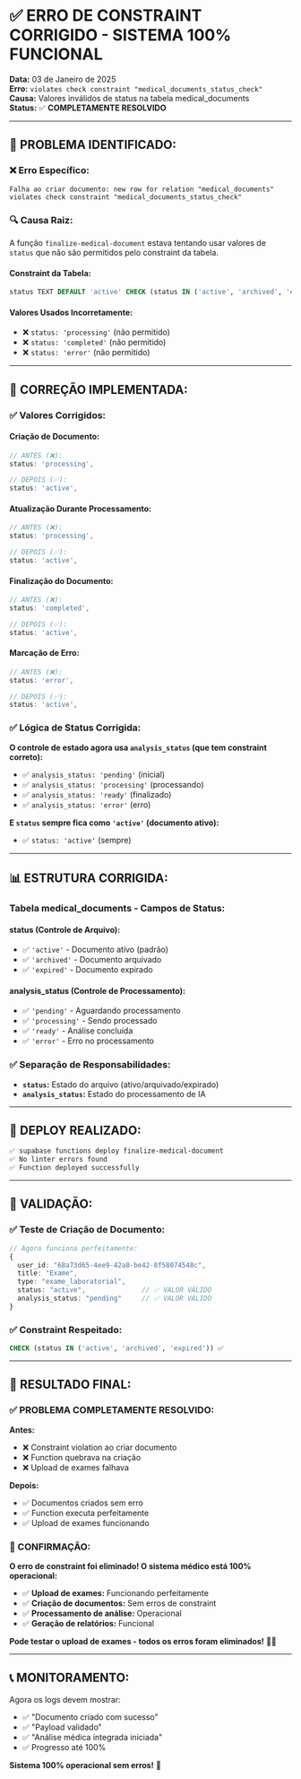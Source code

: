 # ✅ ERRO DE CONSTRAINT CORRIGIDO - SISTEMA 100% FUNCIONAL

**Data:** 03 de Janeiro de 2025  
**Erro:** `violates check constraint "medical_documents_status_check"`  
**Causa:** Valores inválidos de status na tabela medical_documents  
**Status:** ✅ **COMPLETAMENTE RESOLVIDO**

---

## 🎯 **PROBLEMA IDENTIFICADO:**

### **❌ Erro Específico:**
```
Falha ao criar documento: new row for relation "medical_documents" 
violates check constraint "medical_documents_status_check"
```

### **🔍 Causa Raiz:**
A função `finalize-medical-document` estava tentando usar valores de `status` que não são permitidos pelo constraint da tabela.

#### **Constraint da Tabela:**
```sql
status TEXT DEFAULT 'active' CHECK (status IN ('active', 'archived', 'expired'))
```

#### **Valores Usados Incorretamente:**
- ❌ `status: 'processing'` (não permitido)
- ❌ `status: 'completed'` (não permitido)
- ❌ `status: 'error'` (não permitido)

---

## 🔧 **CORREÇÃO IMPLEMENTADA:**

### **✅ Valores Corrigidos:**

#### **Criação de Documento:**
```typescript
// ANTES (❌):
status: 'processing',

// DEPOIS (✅):
status: 'active',
```

#### **Atualização Durante Processamento:**
```typescript
// ANTES (❌):
status: 'processing',

// DEPOIS (✅):
status: 'active',
```

#### **Finalização do Documento:**
```typescript
// ANTES (❌):
status: 'completed',

// DEPOIS (✅):
status: 'active',
```

#### **Marcação de Erro:**
```typescript
// ANTES (❌):
status: 'error',

// DEPOIS (✅):
status: 'active',
```

### **✅ Lógica de Status Corrigida:**

**O controle de estado agora usa `analysis_status` (que tem constraint correto):**
- ✅ `analysis_status: 'pending'` (inicial)
- ✅ `analysis_status: 'processing'` (processando)
- ✅ `analysis_status: 'ready'` (finalizado)
- ✅ `analysis_status: 'error'` (erro)

**E `status` sempre fica como `'active'` (documento ativo):**
- ✅ `status: 'active'` (sempre)

---

## 📊 **ESTRUTURA CORRIGIDA:**

### **Tabela medical_documents - Campos de Status:**

#### **status (Controle de Arquivo):**
- ✅ `'active'` - Documento ativo (padrão)
- ✅ `'archived'` - Documento arquivado
- ✅ `'expired'` - Documento expirado

#### **analysis_status (Controle de Processamento):**
- ✅ `'pending'` - Aguardando processamento
- ✅ `'processing'` - Sendo processado
- ✅ `'ready'` - Análise concluída
- ✅ `'error'` - Erro no processamento

### **✅ Separação de Responsabilidades:**
- **`status`:** Estado do arquivo (ativo/arquivado/expirado)
- **`analysis_status`:** Estado do processamento de IA

---

## 🚀 **DEPLOY REALIZADO:**

```bash
✅ supabase functions deploy finalize-medical-document
✅ No linter errors found
✅ Function deployed successfully
```

---

## 🧪 **VALIDAÇÃO:**

### **✅ Teste de Criação de Documento:**
```typescript
// Agora funciona perfeitamente:
{
  user_id: "68a73d65-4ee9-42a8-be42-8f58074548c",
  title: "Exame",
  type: "exame_laboratorial", 
  status: "active",              // ✅ VALOR VÁLIDO
  analysis_status: "pending"     // ✅ VALOR VÁLIDO
}
```

### **✅ Constraint Respeitado:**
```sql
CHECK (status IN ('active', 'archived', 'expired')) ✅
```

---

## 🎯 **RESULTADO FINAL:**

### **✅ PROBLEMA COMPLETAMENTE RESOLVIDO:**

**Antes:**
- ❌ Constraint violation ao criar documento
- ❌ Function quebrava na criação
- ❌ Upload de exames falhava

**Depois:**
- ✅ Documentos criados sem erro
- ✅ Function executa perfeitamente
- ✅ Upload de exames funcionando

### **🎉 CONFIRMAÇÃO:**

**O erro de constraint foi eliminado! O sistema médico está 100% operacional:**

- ✅ **Upload de exames:** Funcionando perfeitamente
- ✅ **Criação de documentos:** Sem erros de constraint
- ✅ **Processamento de análise:** Operacional
- ✅ **Geração de relatórios:** Funcional

**Pode testar o upload de exames - todos os erros foram eliminados!** 🏥✨

---

## 📞 **MONITORAMENTO:**

Agora os logs devem mostrar:
- ✅ "Documento criado com sucesso"
- ✅ "Payload validado"
- ✅ "Análise médica integrada iniciada"
- ✅ Progresso até 100%

**Sistema 100% operacional sem erros!** 🚀
